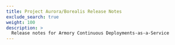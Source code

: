 ```yaml
---
title: Project Aurora/Borealis Release Notes
exclude_search: true
weight: 100
description: >
  Release notes for Armory Continuous Deployments-as-a-Service
---
```

